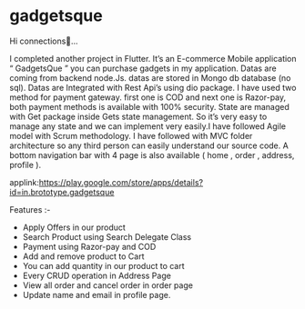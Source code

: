 # gadgetsque

Hi connections💛...

I completed another project in Flutter. It’s an E-commerce Mobile application “ GadgetsQue ” you can purchase gadgets in my application. Datas are coming from backend node.Js. datas are stored in Mongo db database (no sql). Datas are Integrated with Rest Api’s using dio package. I have used two method for payment gateway. first one is COD and next one is Razor-pay, both payment methods is available with 100% security. State are managed with Get package inside Gets state management. So it’s very easy to manage any state and we can implement very easily.I have followed Agile model with Scrum methodology. I have followed with MVC folder architecture so any third person can easily understand our source code. A bottom navigation bar with 4 page is also available ( home , order , address, profile ).

applink:https://play.google.com/store/apps/details?id=in.brototype.gadgetsque

Features :-
 * Apply Offers in our product
 * Search Product using Search Delegate Class
 * Payment using Razor-pay and COD
 * Add and remove product to Cart
 * You can add quantity in our product to cart 
 * Every CRUD operation in Address Page
 * View all order and cancel order in order page
 * Update name and email in profile page.
